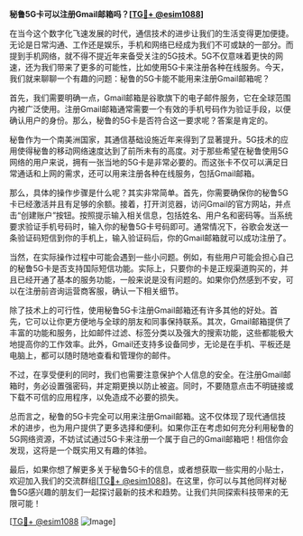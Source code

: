 **秘鲁5G卡可以注册Gmail邮箱吗？[[TG💪+ @esim1088](https://t.me/s/esim1088)]**

在当今这个数字化飞速发展的时代，通信技术的进步让我们的生活变得更加便捷。无论是日常沟通、工作还是娱乐，手机和网络已经成为我们不可或缺的一部分。而提到手机网络，就不得不提近年来备受关注的5G技术。5G不仅意味着更快的网速，还为我们带来了更多的可能性，比如使用5G卡来注册各种在线服务。今天，我们就来聊聊一个有趣的问题：秘鲁的5G卡能不能用来注册Gmail邮箱呢？

首先，我们需要明确一点，Gmail邮箱是谷歌旗下的电子邮件服务，它在全球范围内被广泛使用。注册Gmail邮箱通常需要一个有效的手机号码作为验证手段，以便确认用户的身份。那么，秘鲁的5G卡是否符合这一要求呢？答案是肯定的。

秘鲁作为一个南美洲国家，其通信基础设施近年来得到了显著提升。5G技术的应用使得秘鲁的移动网络速度达到了前所未有的高度。对于那些希望在秘鲁使用5G网络的用户来说，拥有一张当地的5G卡是非常必要的。而这张卡不仅可以满足日常通话和上网的需求，还可以用来注册各种在线服务，包括Gmail邮箱。

那么，具体的操作步骤是什么呢？其实非常简单。首先，你需要确保你的秘鲁5G卡已经激活并且有足够的余额。接着，打开浏览器，访问Gmail的官方网站，并点击“创建账户”按钮。按照提示输入相关信息，包括姓名、用户名和密码等。当系统要求验证手机号码时，输入你的秘鲁5G卡号码即可。通常情况下，谷歌会发送一条验证码短信到你的手机上，输入验证码后，你的Gmail邮箱就可以成功注册了。

当然，在实际操作过程中可能会遇到一些小问题。例如，有些用户可能会担心自己的秘鲁5G卡是否支持国际短信功能。实际上，只要你的卡是正规渠道购买的，并且已经开通了基本的服务功能，一般来说是没有问题的。如果你仍然感到不安，可以在注册前咨询运营商客服，确认一下相关细节。

除了技术上的可行性，使用秘鲁5G卡注册Gmail邮箱还有许多其他的好处。首先，它可以让你更方便地与全球的朋友和同事保持联系。其次，Gmail邮箱提供了丰富的功能和服务，比如邮件过滤、标签分类以及强大的搜索功能，这些都能极大地提高你的工作效率。此外，Gmail还支持多设备同步，无论是在手机、平板还是电脑上，都可以随时随地查看和管理你的邮件。

不过，在享受便利的同时，我们也需要注意保护个人信息的安全。在注册Gmail邮箱时，务必设置强密码，并定期更换以防止被盗。同时，不要随意点击不明链接或下载不可信的应用程序，以免造成不必要的损失。

总而言之，秘鲁的5G卡完全可以用来注册Gmail邮箱。这不仅体现了现代通信技术的进步，也为用户提供了更多选择和便利。如果你正在考虑如何充分利用秘鲁的5G网络资源，不妨试试通过5G卡来注册一个属于自己的Gmail邮箱吧！相信你会发现，这将是一个既实用又有趣的体验。

最后，如果你想了解更多关于秘鲁5G卡的信息，或者想获取一些实用的小贴士，欢迎加入我们的交流群组[[TG💪+ @esim1088](https://t.me/s/esim1088)]。在这里，你可以与其他同样对秘鲁5G感兴趣的朋友们一起探讨最新的技术和趋势。让我们共同探索科技带来的无限可能！

[[TG💪+ @esim1088](https://t.me/s/esim1088) ![Image](https://i.postimg.cc/4NQfJmqS/Snipaste-2025-05-13-00-14-12.png)]